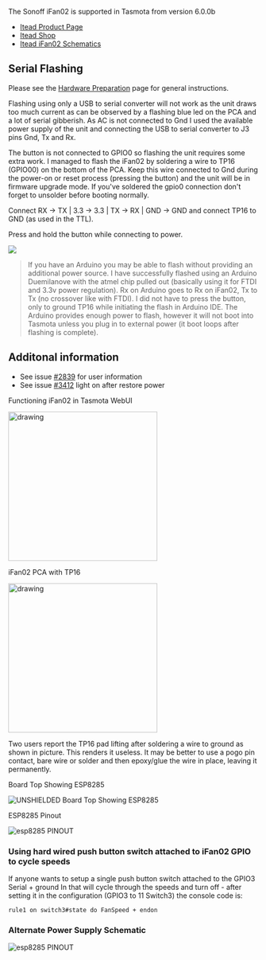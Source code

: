 The Sonoff iFan02 is supported in Tasmota from version 6.0.0b

* [Itead Product Page](http://sonoff.itead.cc/en/products/appliances/sonoff-ifan02)
* [Itead Shop](https://www.itead.cc/sonoff-ifan02-wifi-smart-ceiling-fan-with-light.html)
* [Itead iFan02 Schematics](https://github.com/arendst/arendst.github.io/blob/master/media/ifan02/iFan02Schematics.pdf)

## Serial Flashing

Please see the [Hardware Preparation](Hardware-Preparation) page for general instructions.

Flashing using only a USB to serial converter will not work as the unit draws too much current as can be observed by a flashing blue led on the PCA and a lot of serial gibberish. As AC is not connected to Gnd I used the available power supply of the unit and connecting the USB to serial converter to J3 pins Gnd, Tx and Rx.

The button is not connected to GPIO0 so flashing the unit requires some extra work. I managed to flash the iFan02 by soldering a wire to TP16 (GPIO00) on the bottom of the PCA. Keep this wire connected to Gnd during the power-on or reset process (pressing the button) and the unit will be in firmware upgrade mode. If you've soldered the gpio0 connection don't forget to unsolder before booting normally.  

Connect RX -> TX | 3.3 -> 3.3 | TX -> RX | GND -> GND  and connect TP16 to GND (as used in the TTL). 

Press and hold the button while connecting to power.

![](https://user-images.githubusercontent.com/34340210/57892049-9f0e5200-780b-11e9-9beb-14125dd9d4c9.jpg)

> If you have an Arduino you may be able to flash without providing an additional power source. I have successfully flashed using an Arduino Duemilanove with the atmel chip pulled out (basically using it for FTDI and 3.3v power regulation). Rx on Arduino goes to Rx on iFan02, Tx to Tx (no crossover like with FTDI). I did not have to press the button, only to ground TP16 while initiating the flash in Arduino IDE. The Arduino provides enough power to flash, however it will not boot into Tasmota unless you plug in to external power (it boot loops after flashing is complete).

## Additonal information
* See issue [#2839](https://github.com/arendst/Tasmota/issues/2839) for user information
* See issue [#3412](https://github.com/arendst/Tasmota/issues/3412) light on after restore power

Functioning iFan02 in Tasmota WebUI

<img src="https://user-images.githubusercontent.com/32016319/42774826-69493298-8950-11e8-8d7c-080df49d584f.png" alt="drawing" width="300">

iFan02 PCA with TP16 

<img src="https://user-images.githubusercontent.com/32016319/42733081-30196220-8849-11e8-8c97-e3aa31796d47.png" alt="drawing" width="300px">

Two users report the TP16 pad lifting after soldering a wire to ground as shown in picture.  This renders it useless.  It may be better to use a pogo pin contact, bare wire or solder and then epoxy/glue the wire in place, leaving it permanently.

Board Top Showing ESP8285

![UNSHIELDED Board Top Showing ESP8285](https://user-images.githubusercontent.com/24206271/42735638-e8f4ac6a-8825-11e8-8fa8-84d4edc633a6.png)

ESP8285 Pinout 

![esp8285 PINOUT](https://user-images.githubusercontent.com/24206271/42735641-ec448494-8825-11e8-82e8-78d97bd3a087.png)

### Using hard wired push button switch attached to iFan02 GPIO to cycle speeds

If anyone wants to setup a single push button switch attached to the GPIO3 Serial + ground In that will cycle through the speeds and turn off - after setting it in the configuration (GPIO3 to 11 Switch3) the console code is: 

`rule1 on switch3#state do FanSpeed + endon`

### Alternate Power Supply Schematic

![esp8285 PINOUT](https://user-images.githubusercontent.com/24206271/43140236-857bc724-8f21-11e8-87c0-6f3688cb5eb0.gif)

